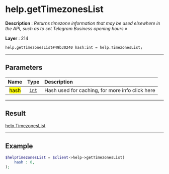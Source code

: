 # help.getTimezonesList

**Description** : *Returns timezone information that may be used elsewhere in the API, such as to set Telegram Business opening hours &raquo;*

**Layer** : 214

```tl
help.getTimezonesList#49b30240 hash:int = help.TimezonesList;
```

---

## Parameters

| Name | Type | Description |
| :---: | :---: | :--- |
| <mark>hash</mark> | [`int`](type/int) | Hash used for caching, for more info click here |

---

## Result

[help.TimezonesList](type/help.TimezonesList)

---

## Example

```php
$helpTimezonesList = $client->help->getTimezonesList(
	hash : 0,
);
```